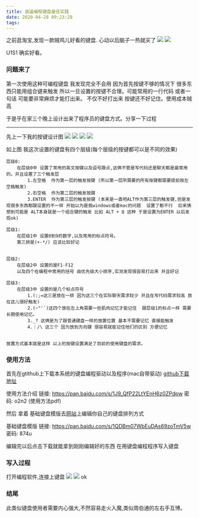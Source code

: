 ```yaml
---
title: 装逼编程键盘最佳实践
date: 2020-04-28 09:23:28
tags:
---
```


之前逛淘宝,发现一款贼鸡儿好看的键盘. 心动以后脑子一热就买了
![](/img/newimg/007S8ZIlgy1ge980l3kedj30m80dw3z0.jpg)
![](/img/newimg/007S8ZIlgy1ge9815yk2aj30m80eqdg9.jpg)

U1S1 确实好看。


### 问题来了
第一次使用这种可编程键盘 我发现完全不会用 因为首先按键不够的情况下 很多东西只能用组合键来触发 所以一旦设置的按键不合理。可能常用的一行代码 或者一句话 可能要非常麻烦才能打出来。 
不仅不好打出来  按键还不好记住。使用成本贼高 

于是乎在家三个晚上设计出来了程序员的键盘方式。分享一下过程

---

先上一下我的按键设计图
![](/img/newimg/007S8ZIlgy1ge984q0qduj30zy0plgmq.jpg)
![](/img/newimg/007S8ZIlgy1ge984wguuhj30y80q93zn.jpg)
![](/img/newimg/007S8ZIlgy1ge9851hbs2j31430qy75h.jpg)
![](/img/newimg/007S8ZIlgy1ge9856tt29j310n0q9my9.jpg)


如上图  我这次设置的键盘有四个层级(每个层级的按键都可以是不同的效果)
```
层级0:
    在层级0中 设置了常用的英文按键以及逗号跟点,这俩不管是写代码还是聊天都是最常用的。并且设置了三个触发层 
        1.左空格  作为第一层的触发按键 (所以第一层所需要的所有按键都需要提前按左空格触发)
        2.右空格  作为第二层的触发按键
        3.ENTER  作为第三层的触发按键 (本来是一直吧ALT作为第三层的触发键,但是发现很多东西都跟设置的不一样 开始以为是我windows或者mac的问题  设置了都不行  后来猜想到可能是 ALT本身就是一个组合键的触发 比如 ALT + Q 这种 于是设置为ENTER 以后发现ok)

层级1:
    在层级1中 设置0到9的数字,以及常用的标点符号。
    第三排是(+-*/) 应该比较好记


层级2:
    在层级2中 设置的是F1-F12
    以及四个在编程中常用的括号 由优先级大小排序,实测发现很容易打出来 并且好记

层级3:
    在层级3中 设置的是几个标点符号
        1.(:;=这三是放在一排 因为这三个在实际聊天需求较少 并且在写代码需求较高 放在这儿很好触发)
        2.(~"'`)这四个放在左上角需要一些肌肉记忆才能记住  跟层级1的标点一样 需要长期使用记忆。
        3._? 这俩是为了跟普通键盘一样的放置位置 基本不需要记忆 直接能触发
        4.｜/\ 这三个 因为放到方向键 很容易就能记住他们的区别 方便记忆


放置方式基本就是这样 以上的按键设置满足了目前的使用键盘的需求。
```

### 使用方法

首先在gtithub上下载本系统的键盘编程驱动以及程序(mac自带驱动)
[github下载地址](https://github.com/qmk/qmk_toolbox/releases)

使用方法介绍
链接: https://pan.baidu.com/s/1J9_QfP22LtYEnH6z0ZPdpw  密码: o2n2 (使用方法pdf)

然后 拿着 基础键盘模版去[网站](KBfirmware.com)上编辑你自己的键盘排列方式 

基础键盘模版   链接: https://pan.baidu.com/s/1QDBm07WbEuDAs69zoTmV5w  密码: 874u

编辑完以后点击下载就能拿到刚刚编辑好的东西 在用键盘编程程序写入键盘


### 写入过程
打开编程软件,连接上键盘
![](/img/newimg/007S8ZIlgy1ge98x7jp63j305z05e3yo.jpg)
![](/img/newimg/007S8ZIlgy1ge98zgrknaj30in0dtzmi.jpg)
ok


### 结尾
此类似键盘使用者需要内心强大,不然容易走火入魔,类似周伯通的左右手互博。

